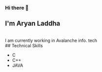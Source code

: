 ### Hi there 👋
## I'm Aryan Laddha
<br>
I am currently working in Avalanche info. tech
<br>
## Technical Skills
  <ul>
    <li>C</li>
    <li>C++</li>
    <li>JAVA</li>
  </ul>

<!--
**aryan-laddha/aryan-laddha** is a ✨ _special_ ✨ repository because its `README.md` (this file) appears on your GitHub profile.

Here are some ideas to get you started:

- 🔭 I’m currently working on ...
- 🌱 I’m currently learning ...
- 👯 I’m looking to collaborate on ...
- 🤔 I’m looking for help with ...
- 💬 Ask me about ...
- 📫 How to reach me: ...
- 😄 Pronouns: ...
- ⚡ Fun fact: ...
-->
